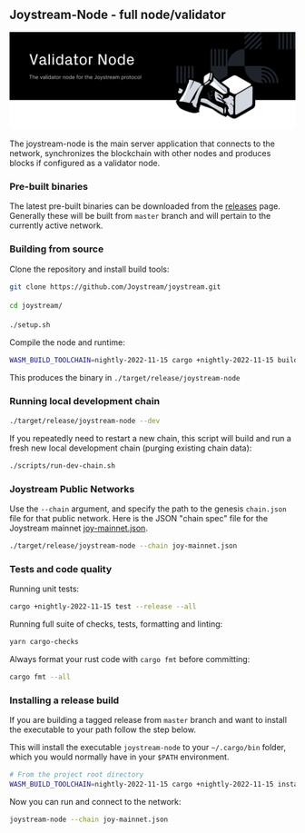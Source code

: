 ## Joystream-Node - full node/validator

![ Nodes for Joystream](./validator-node-banner.svg)

The joystream-node is the main server application that connects to the network, synchronizes the blockchain with other nodes and produces blocks if configured as a validator node.

### Pre-built binaries

The latest pre-built binaries can be downloaded from the [releases](https://github.com/Joystream/joystream/releases) page.
Generally these will be built from `master` branch and will pertain to the currently active network.

### Building from source

Clone the repository and install build tools:

```bash
git clone https://github.com/Joystream/joystream.git

cd joystream/

./setup.sh
```

Compile the node and runtime:

```bash
WASM_BUILD_TOOLCHAIN=nightly-2022-11-15 cargo +nightly-2022-11-15 build --release
```

This produces the binary in `./target/release/joystream-node`

### Running local development chain

```bash
./target/release/joystream-node --dev
```

If you repeatedly need to restart a new chain,
this script will build and run a fresh new local development chain (purging existing chain data):

```bash
./scripts/run-dev-chain.sh
```

### Joystream Public Networks

Use the `--chain` argument, and specify the path to the genesis `chain.json` file for that public network.
Here is the JSON "chain spec" file for the Joystream mainnet [joy-mainnet.json](../../joy-mainnet.json).

```bash
./target/release/joystream-node --chain joy-mainnet.json
```

### Tests and code quality

Running unit tests:

```bash
cargo +nightly-2022-11-15 test --release --all
```

Running full suite of checks, tests, formatting and linting:

```bash
yarn cargo-checks
```

Always format your rust code with `cargo fmt` before committing:

```bash
cargo fmt --all
```

### Installing a release build

If you are building a tagged release from `master` branch and want to install the executable to your path follow the step below.

This will install the executable `joystream-node` to your `~/.cargo/bin` folder, which you would normally have in your `$PATH` environment.

```bash
# From the project root directory
WASM_BUILD_TOOLCHAIN=nightly-2022-11-15 cargo +nightly-2022-11-15 install joystream-node --path bin/node/ --locked
```

Now you can run and connect to the network:

```bash
joystream-node --chain joy-mainnet.json
```
